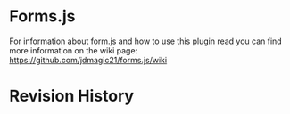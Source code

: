 # Forms.js

For information about form.js and how to use this plugin read you can find more information on the wiki page: https://github.com/jdmagic21/forms.js/wiki

# Revision History
